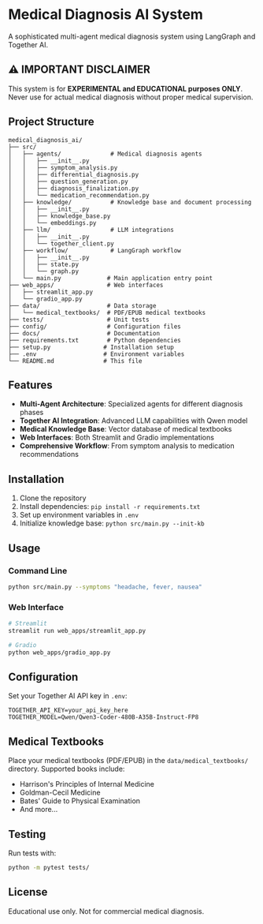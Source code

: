 # Medical Diagnosis AI System

A sophisticated multi-agent medical diagnosis system using LangGraph and Together AI.

## ⚠️ IMPORTANT DISCLAIMER
This system is for **EXPERIMENTAL and EDUCATIONAL purposes ONLY**. 
Never use for actual medical diagnosis without proper medical supervision.

## Project Structure

```
medical_diagnosis_ai/
├── src/
│   ├── agents/              # Medical diagnosis agents
│   │   ├── __init__.py
│   │   ├── symptom_analysis.py
│   │   ├── differential_diagnosis.py
│   │   ├── question_generation.py
│   │   ├── diagnosis_finalization.py
│   │   └── medication_recommendation.py
│   ├── knowledge/           # Knowledge base and document processing
│   │   ├── __init__.py
│   │   ├── knowledge_base.py
│   │   └── embeddings.py
│   ├── llm/                 # LLM integrations
│   │   ├── __init__.py
│   │   └── together_client.py
│   ├── workflow/            # LangGraph workflow
│   │   ├── __init__.py
│   │   ├── state.py
│   │   └── graph.py
│   └── main.py             # Main application entry point
├── web_apps/               # Web interfaces
│   ├── streamlit_app.py
│   └── gradio_app.py
├── data/                   # Data storage
│   └── medical_textbooks/  # PDF/EPUB medical textbooks
├── tests/                  # Unit tests
├── config/                 # Configuration files
├── docs/                   # Documentation
├── requirements.txt        # Python dependencies
├── setup.py               # Installation setup
├── .env                   # Environment variables
└── README.md              # This file
```

## Features

- **Multi-Agent Architecture**: Specialized agents for different diagnosis phases
- **Together AI Integration**: Advanced LLM capabilities with Qwen model
- **Medical Knowledge Base**: Vector database of medical textbooks
- **Web Interfaces**: Both Streamlit and Gradio implementations
- **Comprehensive Workflow**: From symptom analysis to medication recommendations

## Installation

1. Clone the repository
2. Install dependencies: `pip install -r requirements.txt`
3. Set up environment variables in `.env`
4. Initialize knowledge base: `python src/main.py --init-kb`

## Usage

### Command Line
```bash
python src/main.py --symptoms "headache, fever, nausea"
```

### Web Interface
```bash
# Streamlit
streamlit run web_apps/streamlit_app.py

# Gradio
python web_apps/gradio_app.py
```

## Configuration

Set your Together AI API key in `.env`:
```
TOGETHER_API_KEY=your_api_key_here
TOGETHER_MODEL=Qwen/Qwen3-Coder-480B-A35B-Instruct-FP8
```

## Medical Textbooks

Place your medical textbooks (PDF/EPUB) in the `data/medical_textbooks/` directory.
Supported books include:
- Harrison's Principles of Internal Medicine
- Goldman-Cecil Medicine
- Bates' Guide to Physical Examination
- And more...

## Testing

Run tests with:
```bash
python -m pytest tests/
```

## License

Educational use only. Not for commercial medical diagnosis.
